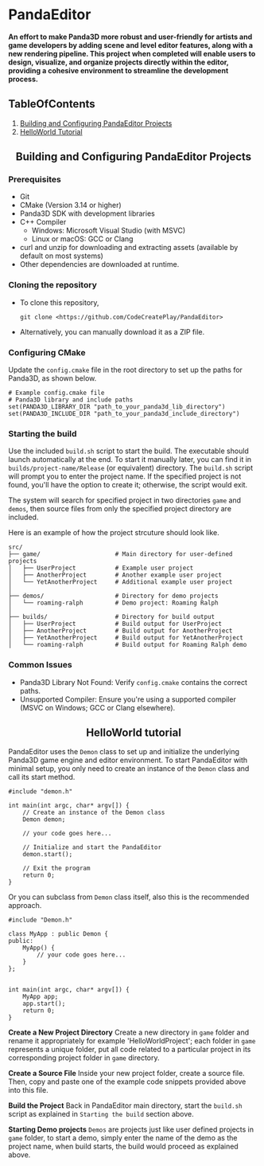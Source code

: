 # PandaEditor
**An effort to make Panda3D more robust and user-friendly for artists and game developers by adding scene and level editor features, along with a new rendering pipeline. This project when completed will enable users to design, visualize, and organize projects directly within the editor, providing a cohesive environment to streamline the development process.**

## TableOfContents
1. [Building and Configuring PandaEditor Projects]()
2. [HelloWorld Tutorial]()

<h2 align="center">Building and Configuring PandaEditor Projects</h2>

### Prerequisites
- Git
- CMake (Version 3.14 or higher)
- Panda3D SDK with development libraries
- C++ Compiler
   - Windows: Microsoft Visual Studio (with MSVC)
   - Linux or macOS: GCC or Clang
- curl and unzip for downloading and extracting assets (available by default on most systems)
- Other dependencies are downloaded at runtime.

### Cloning the repository

- To clone this repository,

	```
	git clone <https://github.com/CodeCreatePlay/PandaEditor>
	```

- Alternatively, you can manually download it as a ZIP file.

### Configuring CMake
Update the `config.cmake` file in the root directory to set up the paths for Panda3D, as shown below.

```
# Example config.cmake file
# Panda3D library and include paths
set(PANDA3D_LIBRARY_DIR "path_to_your_panda3d_lib_directory")
set(PANDA3D_INCLUDE_DIR "path_to_your_panda3d_include_directory")
```

### Starting the build
Use the included `build.sh` script to start the build. The executable should launch automatically at the end. To start it manually later, you can find it in `builds/project-name/Release` (or equivalent) directory. The `build.sh` script will prompt you to enter the project name. If the specified project is not found, you'll have the option to create it; otherwise, the script would exit.
 
The system will search for specified project in two directories `game` and `demos`, then source files from only the specified project directory are included.

Here is an example of how the project strcuture should look like.

```
src/
├── game/                     # Main directory for user-defined projects
│   ├── UserProject           # Example user project
│   ├── AnotherProject        # Another example user project
│   └── YetAnotherProject     # Additional example user project
│
├── demos/                    # Directory for demo projects
│   └── roaming-ralph         # Demo project: Roaming Ralph
│
├── builds/                   # Directory for build output
│   ├── UserProject           # Build output for UserProject
│   ├── AnotherProject        # Build output for AnotherProject
│   ├── YetAnotherProject     # Build output for YetAnotherProject
│   └── roaming-ralph         # Build output for Roaming Ralph demo

```

### Common Issues
- Panda3D Library Not Found: Verify `config.cmake` contains the correct paths.
- Unsupported Compiler: Ensure you're using a supported compiler (MSVC on Windows; GCC or Clang elsewhere).

<h2 align="center">HelloWorld tutorial</h2>

PandaEditor uses the `Demon` class to set up and initialize the underlying Panda3D game engine and editor environment. To start PandaEditor with minimal setup, you only need to create an instance of the `Demon` class and call its start method.

```
#include "demon.h"

int main(int argc, char* argv[]) {
    // Create an instance of the Demon class
    Demon demon;

    // your code goes here...

    // Initialize and start the PandaEditor
    demon.start();

    // Exit the program
    return 0;  
}

```

Or you can subclass from `Demon` class itself, also this is the recommended approach.

```
#include "Demon.h"

class MyApp : public Demon {
public:
    MyApp() { 
        // your code goes here...
    }
};


int main(int argc, char* argv[]) {
    MyApp app;
    app.start();
    return 0;
}
```

**Create a New Project Directory** Create a new directory in `game` folder and rename it appropriately for example 'HelloWorldProject'; each folder in `game` represents a unique folder, put all code related to a particular project in its corresponding project folder in `game` directory.
	
**Create a Source File** Inside your new project folder, create a source file. Then, copy and paste one of the example code snippets provided above into this file.

**Build the Project** Back in PandaEditor main directory, start the `build.sh` script as explained in `Starting the build` section above.

**Starting Demo projects** `Demos` are projects just like user defined projects in `game` folder, to start a demo, simply enter the name of the demo as the project name, when build starts, the build would proceed as explained above.
